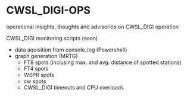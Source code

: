 # CWSL_DIGI-OPS
operational insights, thoughts and advisories on CWSL_DIGI operation

CWSL_DIGI monitoring scripts (soon)

- data aquisition from console_log (Powershell)
- graph generation (MRTG)
  - FT8 spots (inclusing max. and avg. distance of spotted stations)
  - FT4 spots
  - WSPR spots
  - cw spots
  - CWSL_DIGI timeouts and CPU overloads
